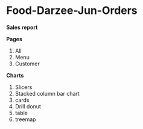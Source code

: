 # Food-Darzee-Jun-Orders
**Sales report**

**Pages**
1. All
2. Menu
3. Customer

**Charts**
1. Slicers
2. Stacked column bar chart
3. cards
4. Drill donut
5. table
6. treemap
